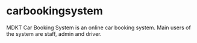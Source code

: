 # carbookingsystem

MDKT Car Booking System is an online car booking system. Main users of the system are staff, admin and driver. 
